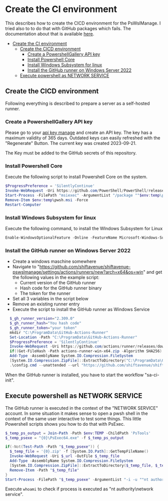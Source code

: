# Create the CI environment

This describes how to create the CICD environment for the PsWslManage. I tried also to to do that with GitHub packages which fails. The documentation about that is available [here](PublishToGitHubPackages.md).

- [Create the CI environment](#create-the-ci-environment)
  - [Create the CICD environment](#create-the-cicd-environment)
    - [Create a PowershellGallery API key](#create-a-powershellgallery-api-key)
    - [Install Powershell Core](#install-powershell-core)
    - [Install Windows Subsystem for linux](#install-windows-subsystem-for-linux)
    - [Install the GitHub runner on Windows Server 2022](#install-the-github-runner-on-windows-server-2022)
  - [Execute powershell as NETWORK SERVICE](#execute-powershell-as-network-service)

## Create the CICD environment

Following everything is described to prepare a server as a self-hosted runner.

### Create a PowershellGallery API key

Please go to your [api key manage](https://www.powershellgallery.com/account/apikeys) and create an API key. The key has a maximum validity of 365 days. Outdated keys can easily refreshed with the "Regenerate" Button.
The current key was created 2023-09-21.

The Key must be added to the GitHub secrets of this repository.

### Install Powershell Core

Execute the following script to install Powershell Core on the system.

```powershell
$ProgressPreference = 'SilentlyContinue'
Invoke-WebRequest -Uri https://github.com/PowerShell/PowerShell/releases/download/v7.3.6/PowerShell-7.3.6-win-x64.msi -OutFile $env:temp\pwsh.msi
Start-Process -FilePath "msiexec" -ArgumentList "/package ""$env:temp\pwsh.msi"" /quiet ADD_EXPLORER_CONTEXT_MENU_OPENPOWERSHELL=0 ADD_FILE_CONTEXT_MENU_RUNPOWERSHELL=0 ENABLE_PSREMOTING=0 REGISTER_MANIFEST=1 USE_MU=0 ENABLE_MU=0 ADD_PATH=1 DISABLE_TELEMETRY=1"
Remove-Item $env:temp\pwsh.msi -Force
Restart-Computer
```

### Install Windows Subsystem for linux

Execute the following command, to install the WIndows Subsystem for Linux

```powershell
Enable-WindowsOptionalFeature -Online -FeatureName Microsoft-Windows-Subsystem-Linux
```

### Install the GitHub runner on Windows Server 2022

- Create a windows maschine somewhere
- Navigate to "https://github.com/shiftavenue/shiftavenue-pswslmanage/settings/actions/runners/new?arch=x64&os=win" and get the following values in the example script:
  - Current version of the GitHub runner
  - Hash code for the GitHub runner binary
  - The token for the runner
- Set all 3 variables in the script below
- Remove an existing runner entry
- Execute the script to install the GitHub runner as Windows Service

```powershell
  $_gh_runner_version="2.309.0"
  $_gh_runner_hash="You hash code"
  $_gh_runner_token="your token"
  mkdir "C:\ProgramData\GitHub-Actions-Runner"
  Set-Location -Path "C:\ProgramData\GitHub-Actions-Runner"
  $ProgressPreference = 'SilentlyContinue'
  Invoke-WebRequest -Uri https://github.com/actions/runner/releases/download/v$($_gh_runner_version)/actions-runner-win-x64-$($_gh_runner_version).zip -OutFile actions-runner-win-x64.zip
  if((Get-FileHash -Path actions-runner-win-x64.zip -Algorithm SHA256).Hash.ToUpper() -ne $($_gh_runner_hash).ToUpper()){ throw 'Computed checksum did not match' }
  Add-Type -AssemblyName System.IO.Compression.FileSystem
  [System.IO.Compression.ZipFile]::ExtractToDirectory("C:\ProgramData\GitHub-Actions-Runner\actions-runner-win-x64.zip", "$PWD")
  .\config.cmd --unattended --url "https://github.com/shiftavenue/shiftavenue-pswslmanage" --token "$_gh_runner_token" --name sa-ci-win --runasservice
```

When the GitHub runner is installed, you have to start the workflow "sa-ci-init".

## Execute powershell as NETWORK SERVICE

The GitHub runner is executed in the context of the "NETWORK SERVICE" account. In some situation it makes sense to open a pwsh shell in the context of the same user interactive to test some things. This little Powershell scripts shows you how to do that with PsExec.

```powershell
$_temp_ps_output = Join-Path -Path $env:TEMP -ChildPath 'PsTools'
$_temp_psexe = "{0}\PsExec64.exe" -f $_temp_ps_output

if(-Not(Test-Path -Path "$_temp_psexe")) {
  $_temp_file = '{0}.zip' -f [System.IO.Path]::GetTempFileName()
  Invoke-WebRequest -Uri $_url -OutFile $_temp_file
  Add-Type -AssemblyName System.IO.Compression.FileSystem
  [System.IO.Compression.ZipFile]::ExtractToDirectory($_temp_file, $_temp_exe)
  Remove-Item -Path "$_temp_file"
}
Start-Process -FilePath "$_temp_psexe" -ArgumentList "-i -u ""nt authority\network service"" pwsh"
```

Execute `whoami` to check if process is executed as "nt authority\network service".
